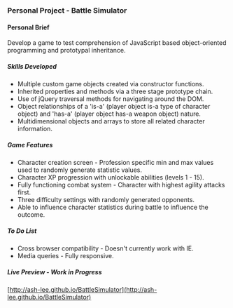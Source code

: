 ### Personal Project - Battle Simulator

#### Personal Brief
Develop a game to test comprehension of JavaScript based object-oriented programming and prototypal inheritance.

##### Skills Developed
<ul>
	<li>Multiple custom game objects created via constructor functions.</li>
	<li>Inherited properties and methods via a three stage prototype chain.</li>
	<li>Use of jQuery traversal methods for navigating around the DOM.</li>
	<li>Object relationships of a 'is-a' (player object is-a type of character object) and 'has-a' (player object has-a weapon object) nature.</li>
	<li>Multidimensional objects and arrays to store all related character information.</li>
</ul>

##### Game Features
<ul>
	<li>Character creation screen - Profession specific min and max values used to randomly generate statistic values.</li>
	<li>Character XP progression with unlockable abilities (levels 1 - 15).</li>
	<li>Fully functioning combat system - Character with highest agility attacks first.</li>
	<li>Three difficulty settings with randomly generated opponents.</li>
	<li>Able to influence character statistics during battle to influence the outcome.</li>
</ul>

##### To Do List
<ul>
	<li>Cross browser compatibility - Doesn't currently work with IE.</li>
    <li>Media queries - Fully responsive.</li>
</ul>

##### Live Preview - _Work in Progress_
[http://ash-lee.github.io/BattleSimulator](http://ash-lee.github.io/BattleSimulator)